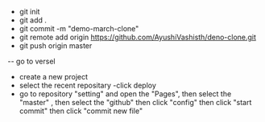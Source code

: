 - git init
- git add .
- git commit -m "demo-march-clone"
- git remote add origin https://github.com/AyushiVashisth/deno-clone.git
- git push origin master

-- go to versel
- create a new project
- select the recent repositary
-click deploy
- go to repository "setting" and open the "Pages", then select the "master" , then select the "github" then click "config" then click "start commit" then click "commit new file"
